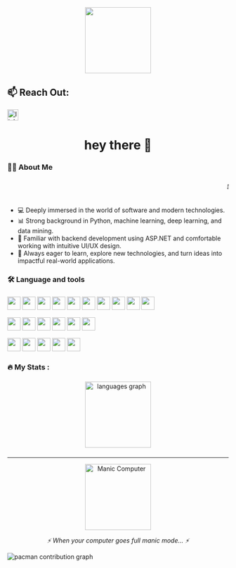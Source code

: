 <div align="center">
  <img height="150" src="https://media.giphy.com/media/M9gbBd9nbDrOTu1Mqx/giphy.gif"  />
</div>

## 📫 Reach Out:

[<img src="https://img.shields.io/static/v1?message=LinkedIn&logo=linkedin&label=&color=0077B5&logoColor=white&labelColor=&style=for-the-badge" height="25" alt="linkedin logo" />](https://www.linkedin.com/in/lour-atwe-102583245/)


###

<h1 align="center">hey there 👋</h1>

###

<h3 align="left">👩‍💻  About Me</h3>

###

<p align="left">
<marquee>🎓 I'm a researcher with a Master's degree in Computer Science.</marquee><br><br>

- 💻 Deeply immersed in the world of software and modern technologies.<br>
- 📊 Strong background in Python, machine learning, deep learning, and data mining.<br>
- 🔧 Familiar with backend development using ASP.NET and comfortable working with intuitive UI/UX design.<br>
- 🌱 Always eager to learn, explore new technologies, and turn ideas into impactful real-world applications.
</p>


###

<h3 align="left">🛠 Language and tools</h3>

###
<p>
  <img src="https://img.shields.io/badge/-Python-3776AB?style=flat&logo=python&logoColor=white" height="30" />
  <img src="https://img.shields.io/badge/-C%23-239120?style=flat&logo=csharp&logoColor=white" height="30" />
  <img src="https://img.shields.io/badge/-SQL-4479A1?style=flat&logo=sql&logoColor=white" height="30" />
  <img src="https://img.shields.io/badge/-GitHub-181717?style=flat&logo=github&logoColor=white" height="30" />
  <img src="https://img.shields.io/badge/-Jupyter-F37626?style=flat&logo=jupyter&logoColor=white" height="30" />
  <img src="https://img.shields.io/badge/-PyCharm-000000?style=flat&logo=pycharm&logoColor=white" height="30" />
  <img src="https://img.shields.io/badge/-Spyder-1DC141?style=flat&logo=spyderide&logoColor=white" height="30" />
  <img src="https://img.shields.io/badge/-Visual_Studio-5C2D91?style=flat&logo=visual-studio&logoColor=white" height="30" />
  <img src="https://img.shields.io/badge/-NuGet-512BD4?style=flat&logo=nuget&logoColor=white" height="30" />
  <img src="https://img.shields.io/badge/-Facepager-0078D7?style=flat" height="30" />
</p>


<p>
  <img src="https://img.shields.io/badge/-NumPy-013243?style=flat&logo=python&logoColor=white" height="30" />
  <img src="https://img.shields.io/badge/-Pandas-150458?style=flat&logo=pandas&logoColor=white" height="30" />
  <img src="https://img.shields.io/badge/-Matplotlib-11557C?style=flat" height="30" />
  <img src="https://img.shields.io/badge/-TensorFlow-FF6F00?style=flat&logo=tensorflow&logoColor=white" height="30" />
  <img src="https://img.shields.io/badge/-Keras-D00000?style=flat&logo=keras&logoColor=white" height="30" />
  <img src="https://img.shields.io/badge/-NLTK-2E8B57?style=flat" height="30" />
</p>

<p>
  <img src="https://img.shields.io/badge/-Power_BI-F2C811?style=flat&logo=power-bi&logoColor=black" height="30" />
  <img src="https://img.shields.io/badge/-Tableau-E97627?style=flat&logo=tableau&logoColor=white" height="30" />
  <img src="https://img.shields.io/badge/-Excel-217346?style=flat&logo=microsoft-excel&logoColor=white" height="30" />
  <img src="https://img.shields.io/badge/-Looker_Studio-4285F4?style=flat&logo=google&logoColor=white" height="30" />
  <img src="https://img.shields.io/badge/-Figma-F24E1E?style=flat&logo=figma&logoColor=white" height="30" />
</p>

###

<h3 align="left">🔥   My Stats :</h3>

###

<div align="center">
  <img src="https://github-readme-stats.vercel.app/api/top-langs?username=LourAtwe&locale=en&hide_title=false&layout=compact&card_width=320&langs_count=5&theme=dracula&hide_border=false&order=2" height="150" alt="languages graph"  />
</div>


###
---

<div align="center">
  <img height="150" src="https://media.giphy.com/media/3oEjI6SIIHBdRxXI40/giphy.gif" alt="Manic Computer" />
  <p><em>⚡ When your computer goes full manic mode… ⚡</em></p>
</div>
<picture>
  <source media="(prefers-color-scheme: dark)" srcset="https://raw.githubusercontent.com/LourAtwe/LourAtwe/output/pacman-contribution-graph-dark.svg">
  <source media="(prefers-color-scheme: light)" srcset="https://raw.githubusercontent.com/LourAtwe/LourAtwe/output/pacman-contribution-graph.svg">
  <img alt="pacman contribution graph" src="https://raw.githubusercontent.com/LourAtwe/LourAtwe/output/pacman-contribution-graph.svg">
</picture>

